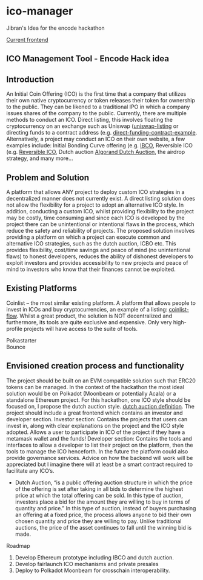 # ico-manager
Jibran's Idea for the encode hackathon

[Current frontend](https://radlaunch.netlify.app)
## ICO Management Tool - Encode Hack idea

## Introduction

An Initial Coin Offering (ICO) is the first time that a company that utilizes their own native cryptocurrency or token releases their token for ownership to the public. They can be likened to a traditional IPO in which a company issues shares of the company to the public. 
Currently, there are multiple methods to conduct an ICO. Direct listing, this involves floating the cryptocurrency on an exchange such as Uniswap ([uniswap-listing](https://tokenmint.io/blog/how-to-list-your-custom-erc20-token-to-uniswap.html) or directing funds to a contract address (e.g. [direct-funding-contract-example](https://token.exchase.top/). Alternatively, a project may conduct an ICO on their own website, a few examples include: Initial Bonding Curve offering (e.g. [IBCO](https://medium.com/hegic/join-hegic-initial-bonding-curve-offering-d1746a32a552), Reversible ICO (e.g. [Reversible ICO](https://rico.lukso.network/faq), Dutch auction [Algorand Dutch Auction](https://algorand.foundation/algo-auctions), the airdrop strategy, and many more…

## Problem and Solution

A platform that allows ANY project to deploy custom ICO strategies in a decentralized manner does not currently exist. A direct listing solution does not allow the flexibility for a project to adopt an alternative ICO style. In addition, conducting a custom ICO, whilst providing flexibility to the project may be costly, time consuming and since each ICO is developed by the project there can be unintentional or intentional flaws in the process, which reduce the safety and reliability of projects. 
The proposed solution involves providing a platform on which a project can execute common and alternative ICO strategies, such as the dutch auction, ICBO etc. This provides flexibility, cost/time savings and peace of mind (no unintentional flaws) to honest developers, reduces the ability of dishonest developers to exploit investors and provides accessibility to new projects and peace of mind to investors who know that their finances cannot be exploited.

## Existing Platforms

Coinlist – the most similar existing platform. A platform that allows people to invest in ICOs and buy cryptocurrencies, an example of a listing: [coinlist-flow](https://coinlist.co/flow). Whilst a great product, the solution is NOT decentralized and furthermore, its tools are quite exclusive and expensive. Only very high-profile projects will have access to the suite of tools. 

Polkastarter  
Bounce

## Envisioned creation process and functionality

The project should be built on an EVM compatible solution such that ERC20 tokens can be managed. In the context of the hackathon the most ideal solution would be on Polkadot (Moonbeam or potentially Acala) or a standalone Ethereum project. For this hackathon, one ICO style should be focused on, I propose the dutch auction style. [dutch auction definition](https://medium.com/hackernoon/big-crypto-projects-are-using-dutch-auctions-for-their-token-sale-heres-why-c28c0d47ad1d). The project should include a great frontend which contains an investor and developer section.
Investor section: Contains the projects that users can invest in, along with clear explanations on the project and the ICO style adopted. Allows a user to participate in ICO of the project if they have a metamask wallet and the funds!
Developer section: Contains the tools and interfaces to allow a developer to list their project on the platform, then the tools to manage the ICO henceforth. In the future the platform could also provide governance services.
Advice on how the backend will work will be appreciated but I imagine there will at least be a smart contract required to facilitate any ICO’s.
 
* Dutch Auction, “is a public offering auction structure in which the price of the offering is set after taking in all bids to determine the highest price at which the total offering can be sold. In this type of auction, investors place a bid for the amount they are willing to buy in terms of quantity and price.”
In this type of auction, instead of buyers purchasing an offering at a fixed price, the process allows anyone to bid their own chosen quantity and price they are willing to pay. Unlike traditional auctions, the price of the asset continues to fall until the winning bid is made.

Roadmap
1. Develop Ethereum prototype including IBCO and dutch auction.
2. Develop fairlaunch ICO mechanisms and private presales
3. Deploy to Polkadot Moonbeam for crosschain interoperability.
